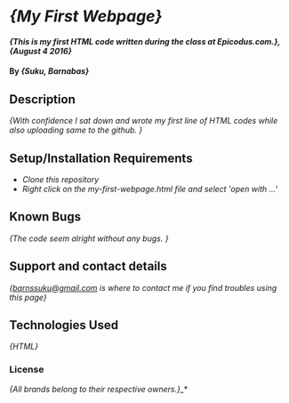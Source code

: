 # _{My First Webpage}_

#### _{This is my first HTML code written during the class at Epicodus.com.}, {August 4 2016}_

#### By _**{Suku, Barnabas}**_

## Description

_{With confidence I sat down and wrote my first line of HTML codes while also uploading same to the github. }_

## Setup/Installation Requirements

* _Clone this repository_
* _Right click on the my-first-webpage.html file and select 'open with ...'_


## Known Bugs

_{The code seem alright without any bugs. }_

## Support and contact details

_{barnssuku@gmail.com is where to contact me if you find troubles using this page}_

## Technologies Used

_{HTML}_

### License

*{All brands belong to their respective owners.}_**